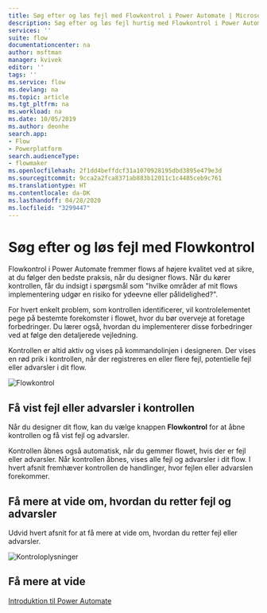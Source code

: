 ```yaml
---
title: Søg efter og løs fejl med Flowkontrol i Power Automate | Microsoft Docs
description: Søg efter og løs fejl hurtig med Flowkontrol i Power Automate.
services: ''
suite: flow
documentationcenter: na
author: msftman
manager: kvivek
editor: ''
tags: ''
ms.service: flow
ms.devlang: na
ms.topic: article
ms.tgt_pltfrm: na
ms.workload: na
ms.date: 10/05/2019
ms.author: deonhe
search.app:
- Flow
- Powerplatform
search.audienceType:
- flowmaker
ms.openlocfilehash: 2f1dd4beffdcf31a1070928195dbd3895e479e3d
ms.sourcegitcommit: 9cca2a2fca8371ab883b12011c1c4485ceb9c761
ms.translationtype: HT
ms.contentlocale: da-DK
ms.lasthandoff: 04/28/2020
ms.locfileid: "3299447"
---
```

# <a name="find-and-fix-errors-with-flow-checker"></a>Søg efter og løs fejl med Flowkontrol


Flowkontrol i Power Automate fremmer flows af højere kvalitet ved at sikre, at du følger den bedste praksis, når du designer flows. Når du kører kontrollen, får du indsigt i spørgsmål som "hvilke områder af mit flows implementering udgør en risiko for ydeevne eller pålidelighed?".

For hvert enkelt problem, som kontrollen identificerer, vil kontrolelementet pege på bestemte forekomster i flowet, hvor du bør overveje at foretage forbedringer. Du lærer også, hvordan du implementerer disse forbedringer ved at følge den detaljerede vejledning.

Kontrollen er altid aktiv og vises på kommandolinjen i designeren. Der vises en rød prik i kontrollen, når der registreres en eller flere fejl, potentielle fejl eller advarsler i dit flow.

![Flowkontrol](media/checker/checker-in-designer.png "Flowkontrol")


## <a name="view-errors-or-warnings-in-the-checker"></a>Få vist fejl eller advarsler i kontrollen

Når du designer dit flow, kan du vælge knappen **Flowkontrol** for at åbne kontrollen og få vist fejl og advarsler. 

Kontrollen åbnes også automatisk, når du gemmer flowet, hvis der er fejl eller advarsler.  Når kontrollen åbnes, vises alle fejl og advarsler i dit flow. I hvert afsnit fremhæver kontrollen de handlinger, hvor fejlen eller advarslen forekommer. 

## <a name="learn-to-fix-errors-and-warnings"></a>Få mere at vide om, hvordan du retter fejl og advarsler

Udvid hvert afsnit for at få mere at vide om, hvordan du retter fejl eller advarsler.

![Kontroloplysninger](media/checker/checker-detail.png "Kontroloplysninger")

## <a name="learn-more"></a>Få mere at vide

[Introduktion til Power Automate](getting-started.md)



